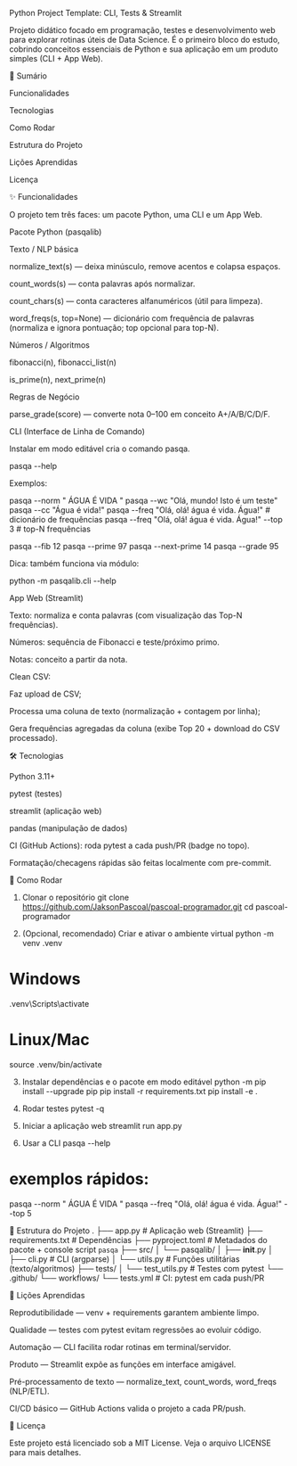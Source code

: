 Python Project Template: CLI, Tests & Streamlit




Projeto didático focado em programação, testes e desenvolvimento web para explorar rotinas úteis de Data Science.
É o primeiro bloco do estudo, cobrindo conceitos essenciais de Python e sua aplicação em um produto simples (CLI + App Web).

📝 Sumário

Funcionalidades

Tecnologias

Como Rodar

Estrutura do Projeto

Lições Aprendidas

Licença

✨ Funcionalidades

O projeto tem três faces: um pacote Python, uma CLI e um App Web.

Pacote Python (pasqalib)

Texto / NLP básica

normalize_text(s) — deixa minúsculo, remove acentos e colapsa espaços.

count_words(s) — conta palavras após normalizar.

count_chars(s) — conta caracteres alfanuméricos (útil para limpeza).

word_freqs(s, top=None) — dicionário com frequência de palavras (normaliza e ignora pontuação; top opcional para top-N).

Números / Algoritmos

fibonacci(n), fibonacci_list(n)

is_prime(n), next_prime(n)

Regras de Negócio

parse_grade(score) — converte nota 0–100 em conceito A+/A/B/C/D/F.

CLI (Interface de Linha de Comando)

Instalar em modo editável cria o comando pasqa.

pasqa --help


Exemplos:

pasqa --norm "  ÁGUA   É   VIDA  "
pasqa --wc   "Olá, mundo! Isto é um teste"
pasqa --cc   "Água é vida!"
pasqa --freq "Olá, olá! água é vida. Água!"         # dicionário de frequências
pasqa --freq "Olá, olá! água é vida. Água!" --top 3 # top-N frequências

pasqa --fib 12
pasqa --prime 97
pasqa --next-prime 14
pasqa --grade 95


Dica: também funciona via módulo:

python -m pasqalib.cli --help

App Web (Streamlit)

Texto: normaliza e conta palavras (com visualização das Top-N frequências).

Números: sequência de Fibonacci e teste/próximo primo.

Notas: conceito a partir da nota.

Clean CSV:

Faz upload de CSV;

Processa uma coluna de texto (normalização + contagem por linha);

Gera frequências agregadas da coluna (exibe Top 20 + download do CSV processado).

🛠️ Tecnologias

Python 3.11+

pytest (testes)

streamlit (aplicação web)

pandas (manipulação de dados)

CI (GitHub Actions): roda pytest a cada push/PR (badge no topo).

Formatação/checagens rápidas são feitas localmente com pre-commit.

🚀 Como Rodar
1) Clonar o repositório
git clone https://github.com/JaksonPascoal/pascoal-programador.git
cd pascoal-programador

2) (Opcional, recomendado) Criar e ativar o ambiente virtual
python -m venv .venv
# Windows
.venv\Scripts\activate
# Linux/Mac
source .venv/bin/activate

3) Instalar dependências e o pacote em modo editável
python -m pip install --upgrade pip
pip install -r requirements.txt
pip install -e .

4) Rodar testes
pytest -q

5) Iniciar a aplicação web
streamlit run app.py

6) Usar a CLI
pasqa --help
# exemplos rápidos:
pasqa --norm "  ÁGUA   É   VIDA  "
pasqa --freq "Olá, olá! água é vida. Água!" --top 5

📂 Estrutura do Projeto
.
├── app.py                          # Aplicação web (Streamlit)
├── requirements.txt                # Dependências
├── pyproject.toml                  # Metadados do pacote + console script `pasqa`
├── src/
│   └── pasqalib/
│       ├── __init__.py
│       ├── cli.py                  # CLI (argparse)
│       └── utils.py                # Funções utilitárias (texto/algoritmos)
├── tests/
│   └── test_utils.py               # Testes com pytest
└── .github/
    └── workflows/
        └── tests.yml               # CI: pytest em cada push/PR

🧠 Lições Aprendidas

Reprodutibilidade — venv + requirements garantem ambiente limpo.

Qualidade — testes com pytest evitam regressões ao evoluir código.

Automação — CLI facilita rodar rotinas em terminal/servidor.

Produto — Streamlit expõe as funções em interface amigável.

Pré-processamento de texto — normalize_text, count_words, word_freqs (NLP/ETL).

CI/CD básico — GitHub Actions valida o projeto a cada PR/push.

📄 Licença

Este projeto está licenciado sob a MIT License.
Veja o arquivo LICENSE
 para mais detalhes.

